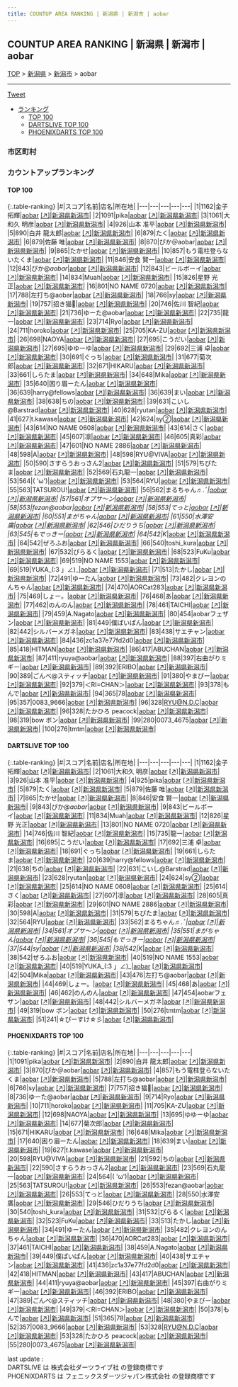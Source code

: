 ```yaml
---
title: COUNTUP AREA RANKING | 新潟県 | 新潟市 | aobar
---
```

## COUNTUP AREA RANKING | 新潟県 | 新潟市 | aobar

[TOP](/darts/rank/) > [新潟県](/darts/rank/新潟県/) > [新潟市](/darts/rank/新潟県/新潟市/) > aobar

___

<a href="https://twitter.com/share?ref_src=twsrc%5Etfw" data-text="COUNTUP AREA RANKING | 新潟県新潟市aobar" class="twitter-share-button" data-hashtags="DARTSLIVE,PHOENIXDARTS,darts,ダーツ" data-show-count="false">Tweet</a>

* [ランキング](#カウントアップランキング)
    * [TOP 100](#top-100)
    * [DARTSLIVE TOP 100](#dartslive-top-100)
    * [PHOENIXDARTS TOP 100](#phoenixdarts-top-100)

### 市区町村

<ul>

</ul>

### カウントアップランキング

#### TOP 100



{:.table-ranking}
|#|スコア|名前|店名|所在地|
|---|---|---|---|---|
|1|1162|<span class="rank-name-dl">金子 拓輝</span>|<a href="/darts/rank/shops/3baceaade9fb8a8d5f9f3321c1147265.html">aobar</a> <a href="https://search.dartslive.com/jp/shop/3baceaade9fb8a8d5f9f3321c1147265">[↗]</a>|<a href="/darts/rank/新潟県/新潟市">新潟県新潟市</a>|
|2|1091|<span class="rank-name-pd">pika</span>|<a href="/darts/rank/shops/72130.html">aobar</a> <a href="https://vs.phoenixdarts.com/jp/shop/shopDetailInfo/s_72130?s_seq=72130">[↗]</a>|<a href="/darts/rank/新潟県/新潟市">新潟県新潟市</a>|
|3|1061|<span class="rank-name-dl">大和久 明彦</span>|<a href="/darts/rank/shops/3baceaade9fb8a8d5f9f3321c1147265.html">aobar</a> <a href="https://search.dartslive.com/jp/shop/3baceaade9fb8a8d5f9f3321c1147265">[↗]</a>|<a href="/darts/rank/新潟県/新潟市">新潟県新潟市</a>|
|4|926|<span class="rank-name-dl">山本 准平</span>|<a href="/darts/rank/shops/3baceaade9fb8a8d5f9f3321c1147265.html">aobar</a> <a href="https://search.dartslive.com/jp/shop/3baceaade9fb8a8d5f9f3321c1147265">[↗]</a>|<a href="/darts/rank/新潟県/新潟市">新潟県新潟市</a>|
|5|890|<span class="rank-name-pd">白井 龍太郎</span>|<a href="/darts/rank/shops/72130.html">aobar</a> <a href="https://vs.phoenixdarts.com/jp/shop/shopDetailInfo/s_72130?s_seq=72130">[↗]</a>|<a href="/darts/rank/新潟県/新潟市">新潟県新潟市</a>|
|6|879|<span class="rank-name-dl">たく</span>|<a href="/darts/rank/shops/3baceaade9fb8a8d5f9f3321c1147265.html">aobar</a> <a href="https://search.dartslive.com/jp/shop/3baceaade9fb8a8d5f9f3321c1147265">[↗]</a>|<a href="/darts/rank/新潟県/新潟市">新潟県新潟市</a>|
|6|879|<span class="rank-name-dl">佐藤 唯</span>|<a href="/darts/rank/shops/3baceaade9fb8a8d5f9f3321c1147265.html">aobar</a> <a href="https://search.dartslive.com/jp/shop/3baceaade9fb8a8d5f9f3321c1147265">[↗]</a>|<a href="/darts/rank/新潟県/新潟市">新潟県新潟市</a>|
|8|870|<span class="rank-name-pd">ぴか＠aobar</span>|<a href="/darts/rank/shops/72130.html">aobar</a> <a href="https://vs.phoenixdarts.com/jp/shop/shopDetailInfo/s_72130?s_seq=72130">[↗]</a>|<a href="/darts/rank/新潟県/新潟市">新潟県新潟市</a>|
|9|865|<span class="rank-name-dl">たかせ</span>|<a href="/darts/rank/shops/3baceaade9fb8a8d5f9f3321c1147265.html">aobar</a> <a href="https://search.dartslive.com/jp/shop/3baceaade9fb8a8d5f9f3321c1147265">[↗]</a>|<a href="/darts/rank/新潟県/新潟市">新潟県新潟市</a>|
|10|857|<span class="rank-name-pd">もう電柱登らないたくま</span>|<a href="/darts/rank/shops/72130.html">aobar</a> <a href="https://vs.phoenixdarts.com/jp/shop/shopDetailInfo/s_72130?s_seq=72130">[↗]</a>|<a href="/darts/rank/新潟県/新潟市">新潟県新潟市</a>|
|11|846|<span class="rank-name-dl">安食 賢一</span>|<a href="/darts/rank/shops/3baceaade9fb8a8d5f9f3321c1147265.html">aobar</a> <a href="https://search.dartslive.com/jp/shop/3baceaade9fb8a8d5f9f3321c1147265">[↗]</a>|<a href="/darts/rank/新潟県/新潟市">新潟県新潟市</a>|
|12|843|<span class="rank-name-dl">ぴか@_aobar_</span>|<a href="/darts/rank/shops/3baceaade9fb8a8d5f9f3321c1147265.html">aobar</a> <a href="https://search.dartslive.com/jp/shop/3baceaade9fb8a8d5f9f3321c1147265">[↗]</a>|<a href="/darts/rank/新潟県/新潟市">新潟県新潟市</a>|
|12|843|<span class="rank-name-dl">ビールボーイ</span>|<a href="/darts/rank/shops/3baceaade9fb8a8d5f9f3321c1147265.html">aobar</a> <a href="https://search.dartslive.com/jp/shop/3baceaade9fb8a8d5f9f3321c1147265">[↗]</a>|<a href="/darts/rank/新潟県/新潟市">新潟県新潟市</a>|
|14|834|<span class="rank-name-dl">Muah</span>|<a href="/darts/rank/shops/3baceaade9fb8a8d5f9f3321c1147265.html">aobar</a> <a href="https://search.dartslive.com/jp/shop/3baceaade9fb8a8d5f9f3321c1147265">[↗]</a>|<a href="/darts/rank/新潟県/新潟市">新潟県新潟市</a>|
|15|826|<span class="rank-name-dl">星野 光正</span>|<a href="/darts/rank/shops/3baceaade9fb8a8d5f9f3321c1147265.html">aobar</a> <a href="https://search.dartslive.com/jp/shop/3baceaade9fb8a8d5f9f3321c1147265">[↗]</a>|<a href="/darts/rank/新潟県/新潟市">新潟県新潟市</a>|
|16|801|<span class="rank-name-dl">NO NAME 0720</span>|<a href="/darts/rank/shops/3baceaade9fb8a8d5f9f3321c1147265.html">aobar</a> <a href="https://search.dartslive.com/jp/shop/3baceaade9fb8a8d5f9f3321c1147265">[↗]</a>|<a href="/darts/rank/新潟県/新潟市">新潟県新潟市</a>|
|17|788|<span class="rank-name-pd">左打ち@aobar</span>|<a href="/darts/rank/shops/72130.html">aobar</a> <a href="https://vs.phoenixdarts.com/jp/shop/shopDetailInfo/s_72130?s_seq=72130">[↗]</a>|<a href="/darts/rank/新潟県/新潟市">新潟県新潟市</a>|
|18|766|<span class="rank-name-pd">sy</span>|<a href="/darts/rank/shops/72130.html">aobar</a> <a href="https://vs.phoenixdarts.com/jp/shop/shopDetailInfo/s_72130?s_seq=72130">[↗]</a>|<a href="/darts/rank/新潟県/新潟市">新潟県新潟市</a>|
|19|757|<span class="rank-name-pd">招き猫🌙</span>|<a href="/darts/rank/shops/72130.html">aobar</a> <a href="https://vs.phoenixdarts.com/jp/shop/shopDetailInfo/s_72130?s_seq=72130">[↗]</a>|<a href="/darts/rank/新潟県/新潟市">新潟県新潟市</a>|
|20|746|<span class="rank-name-dl">佐川 智紀</span>|<a href="/darts/rank/shops/3baceaade9fb8a8d5f9f3321c1147265.html">aobar</a> <a href="https://search.dartslive.com/jp/shop/3baceaade9fb8a8d5f9f3321c1147265">[↗]</a>|<a href="/darts/rank/新潟県/新潟市">新潟県新潟市</a>|
|21|736|<span class="rank-name-pd">ゆーた@aobar</span>|<a href="/darts/rank/shops/72130.html">aobar</a> <a href="https://vs.phoenixdarts.com/jp/shop/shopDetailInfo/s_72130?s_seq=72130">[↗]</a>|<a href="/darts/rank/新潟県/新潟市">新潟県新潟市</a>|
|22|735|<span class="rank-name-dl">龍一</span>|<a href="/darts/rank/shops/3baceaade9fb8a8d5f9f3321c1147265.html">aobar</a> <a href="https://search.dartslive.com/jp/shop/3baceaade9fb8a8d5f9f3321c1147265">[↗]</a>|<a href="/darts/rank/新潟県/新潟市">新潟県新潟市</a>|
|23|714|<span class="rank-name-pd">Ryo</span>|<a href="/darts/rank/shops/72130.html">aobar</a> <a href="https://vs.phoenixdarts.com/jp/shop/shopDetailInfo/s_72130?s_seq=72130">[↗]</a>|<a href="/darts/rank/新潟県/新潟市">新潟県新潟市</a>|
|24|711|<span class="rank-name-pd">horoko</span>|<a href="/darts/rank/shops/72130.html">aobar</a> <a href="https://vs.phoenixdarts.com/jp/shop/shopDetailInfo/s_72130?s_seq=72130">[↗]</a>|<a href="/darts/rank/新潟県/新潟市">新潟県新潟市</a>|
|25|705|<span class="rank-name-pd">KA-ZU</span>|<a href="/darts/rank/shops/72130.html">aobar</a> <a href="https://vs.phoenixdarts.com/jp/shop/shopDetailInfo/s_72130?s_seq=72130">[↗]</a>|<a href="/darts/rank/新潟県/新潟市">新潟県新潟市</a>|
|26|698|<span class="rank-name-pd">NAOYA</span>|<a href="/darts/rank/shops/72130.html">aobar</a> <a href="https://vs.phoenixdarts.com/jp/shop/shopDetailInfo/s_72130?s_seq=72130">[↗]</a>|<a href="/darts/rank/新潟県/新潟市">新潟県新潟市</a>|
|27|695|<span class="rank-name-dl">こうだい</span>|<a href="/darts/rank/shops/3baceaade9fb8a8d5f9f3321c1147265.html">aobar</a> <a href="https://search.dartslive.com/jp/shop/3baceaade9fb8a8d5f9f3321c1147265">[↗]</a>|<a href="/darts/rank/新潟県/新潟市">新潟県新潟市</a>|
|27|695|<span class="rank-name-pd">ゆゆーゆ</span>|<a href="/darts/rank/shops/72130.html">aobar</a> <a href="https://vs.phoenixdarts.com/jp/shop/shopDetailInfo/s_72130?s_seq=72130">[↗]</a>|<a href="/darts/rank/新潟県/新潟市">新潟県新潟市</a>|
|29|692|<span class="rank-name-dl">三浦 卓</span>|<a href="/darts/rank/shops/3baceaade9fb8a8d5f9f3321c1147265.html">aobar</a> <a href="https://search.dartslive.com/jp/shop/3baceaade9fb8a8d5f9f3321c1147265">[↗]</a>|<a href="/darts/rank/新潟県/新潟市">新潟県新潟市</a>|
|30|691|<span class="rank-name-dl">ぐっち</span>|<a href="/darts/rank/shops/3baceaade9fb8a8d5f9f3321c1147265.html">aobar</a> <a href="https://search.dartslive.com/jp/shop/3baceaade9fb8a8d5f9f3321c1147265">[↗]</a>|<a href="/darts/rank/新潟県/新潟市">新潟県新潟市</a>|
|31|677|<span class="rank-name-pd">菊次郎</span>|<a href="/darts/rank/shops/72130.html">aobar</a> <a href="https://vs.phoenixdarts.com/jp/shop/shopDetailInfo/s_72130?s_seq=72130">[↗]</a>|<a href="/darts/rank/新潟県/新潟市">新潟県新潟市</a>|
|32|671|<span class="rank-name-pd">HIKARU</span>|<a href="/darts/rank/shops/72130.html">aobar</a> <a href="https://vs.phoenixdarts.com/jp/shop/shopDetailInfo/s_72130?s_seq=72130">[↗]</a>|<a href="/darts/rank/新潟県/新潟市">新潟県新潟市</a>|
|33|661|<span class="rank-name-dl">しらたま</span>|<a href="/darts/rank/shops/3baceaade9fb8a8d5f9f3321c1147265.html">aobar</a> <a href="https://search.dartslive.com/jp/shop/3baceaade9fb8a8d5f9f3321c1147265">[↗]</a>|<a href="/darts/rank/新潟県/新潟市">新潟県新潟市</a>|
|34|648|<span class="rank-name-pd">Mika</span>|<a href="/darts/rank/shops/72130.html">aobar</a> <a href="https://vs.phoenixdarts.com/jp/shop/shopDetailInfo/s_72130?s_seq=72130">[↗]</a>|<a href="/darts/rank/新潟県/新潟市">新潟県新潟市</a>|
|35|640|<span class="rank-name-pd">困り眉ーたん</span>|<a href="/darts/rank/shops/72130.html">aobar</a> <a href="https://vs.phoenixdarts.com/jp/shop/shopDetailInfo/s_72130?s_seq=72130">[↗]</a>|<a href="/darts/rank/新潟県/新潟市">新潟県新潟市</a>|
|36|639|<span class="rank-name-dl">harry@fellows</span>|<a href="/darts/rank/shops/3baceaade9fb8a8d5f9f3321c1147265.html">aobar</a> <a href="https://search.dartslive.com/jp/shop/3baceaade9fb8a8d5f9f3321c1147265">[↗]</a>|<a href="/darts/rank/新潟県/新潟市">新潟県新潟市</a>|
|36|639|<span class="rank-name-pd">まい</span>|<a href="/darts/rank/shops/72130.html">aobar</a> <a href="https://vs.phoenixdarts.com/jp/shop/shopDetailInfo/s_72130?s_seq=72130">[↗]</a>|<a href="/darts/rank/新潟県/新潟市">新潟県新潟市</a>|
|38|638|<span class="rank-name-dl">ちの</span>|<a href="/darts/rank/shops/3baceaade9fb8a8d5f9f3321c1147265.html">aobar</a> <a href="https://search.dartslive.com/jp/shop/3baceaade9fb8a8d5f9f3321c1147265">[↗]</a>|<a href="/darts/rank/新潟県/新潟市">新潟県新潟市</a>|
|39|631|<span class="rank-name-dl">こいし@Barstrad</span>|<a href="/darts/rank/shops/3baceaade9fb8a8d5f9f3321c1147265.html">aobar</a> <a href="https://search.dartslive.com/jp/shop/3baceaade9fb8a8d5f9f3321c1147265">[↗]</a>|<a href="/darts/rank/新潟県/新潟市">新潟県新潟市</a>|
|40|628|<span class="rank-name-dl">ryutan</span>|<a href="/darts/rank/shops/3baceaade9fb8a8d5f9f3321c1147265.html">aobar</a> <a href="https://search.dartslive.com/jp/shop/3baceaade9fb8a8d5f9f3321c1147265">[↗]</a>|<a href="/darts/rank/新潟県/新潟市">新潟県新潟市</a>|
|41|627|<span class="rank-name-pd">t.kawase</span>|<a href="/darts/rank/shops/72130.html">aobar</a> <a href="https://vs.phoenixdarts.com/jp/shop/shopDetailInfo/s_72130?s_seq=72130">[↗]</a>|<a href="/darts/rank/新潟県/新潟市">新潟県新潟市</a>|
|42|624|<span class="rank-name-dl">sy②</span>|<a href="/darts/rank/shops/3baceaade9fb8a8d5f9f3321c1147265.html">aobar</a> <a href="https://search.dartslive.com/jp/shop/3baceaade9fb8a8d5f9f3321c1147265">[↗]</a>|<a href="/darts/rank/新潟県/新潟市">新潟県新潟市</a>|
|43|614|<span class="rank-name-dl">NO NAME 0608</span>|<a href="/darts/rank/shops/3baceaade9fb8a8d5f9f3321c1147265.html">aobar</a> <a href="https://search.dartslive.com/jp/shop/3baceaade9fb8a8d5f9f3321c1147265">[↗]</a>|<a href="/darts/rank/新潟県/新潟市">新潟県新潟市</a>|
|43|614|<span class="rank-name-dl">さく</span>|<a href="/darts/rank/shops/3baceaade9fb8a8d5f9f3321c1147265.html">aobar</a> <a href="https://search.dartslive.com/jp/shop/3baceaade9fb8a8d5f9f3321c1147265">[↗]</a>|<a href="/darts/rank/新潟県/新潟市">新潟県新潟市</a>|
|45|607|<span class="rank-name-dl">凛</span>|<a href="/darts/rank/shops/3baceaade9fb8a8d5f9f3321c1147265.html">aobar</a> <a href="https://search.dartslive.com/jp/shop/3baceaade9fb8a8d5f9f3321c1147265">[↗]</a>|<a href="/darts/rank/新潟県/新潟市">新潟県新潟市</a>|
|46|605|<span class="rank-name-dl">真彩</span>|<a href="/darts/rank/shops/3baceaade9fb8a8d5f9f3321c1147265.html">aobar</a> <a href="https://search.dartslive.com/jp/shop/3baceaade9fb8a8d5f9f3321c1147265">[↗]</a>|<a href="/darts/rank/新潟県/新潟市">新潟県新潟市</a>|
|47|601|<span class="rank-name-dl">NO NAME 2886</span>|<a href="/darts/rank/shops/3baceaade9fb8a8d5f9f3321c1147265.html">aobar</a> <a href="https://search.dartslive.com/jp/shop/3baceaade9fb8a8d5f9f3321c1147265">[↗]</a>|<a href="/darts/rank/新潟県/新潟市">新潟県新潟市</a>|
|48|598|<span class="rank-name-dl">A</span>|<a href="/darts/rank/shops/3baceaade9fb8a8d5f9f3321c1147265.html">aobar</a> <a href="https://search.dartslive.com/jp/shop/3baceaade9fb8a8d5f9f3321c1147265">[↗]</a>|<a href="/darts/rank/新潟県/新潟市">新潟県新潟市</a>|
|48|598|<span class="rank-name-pd">RYU@VIVA</span>|<a href="/darts/rank/shops/72130.html">aobar</a> <a href="https://vs.phoenixdarts.com/jp/shop/shopDetailInfo/s_72130?s_seq=72130">[↗]</a>|<a href="/darts/rank/新潟県/新潟市">新潟県新潟市</a>|
|50|590|<span class="rank-name-pd">さすらうおっさん2</span>|<a href="/darts/rank/shops/72130.html">aobar</a> <a href="https://vs.phoenixdarts.com/jp/shop/shopDetailInfo/s_72130?s_seq=72130">[↗]</a>|<a href="/darts/rank/新潟県/新潟市">新潟県新潟市</a>|
|51|579|<span class="rank-name-dl">ちびたま</span>|<a href="/darts/rank/shops/3baceaade9fb8a8d5f9f3321c1147265.html">aobar</a> <a href="https://search.dartslive.com/jp/shop/3baceaade9fb8a8d5f9f3321c1147265">[↗]</a>|<a href="/darts/rank/新潟県/新潟市">新潟県新潟市</a>|
|52|569|<span class="rank-name-pd">石丸龍一</span>|<a href="/darts/rank/shops/72130.html">aobar</a> <a href="https://vs.phoenixdarts.com/jp/shop/shopDetailInfo/s_72130?s_seq=72130">[↗]</a>|<a href="/darts/rank/新潟県/新潟市">新潟県新潟市</a>|
|53|564|<span class="rank-name-pd">( &#x27;ω&#x27;)</span>|<a href="/darts/rank/shops/72130.html">aobar</a> <a href="https://vs.phoenixdarts.com/jp/shop/shopDetailInfo/s_72130?s_seq=72130">[↗]</a>|<a href="/darts/rank/新潟県/新潟市">新潟県新潟市</a>|
|53|564|<span class="rank-name-dl">RYU</span>|<a href="/darts/rank/shops/3baceaade9fb8a8d5f9f3321c1147265.html">aobar</a> <a href="https://search.dartslive.com/jp/shop/3baceaade9fb8a8d5f9f3321c1147265">[↗]</a>|<a href="/darts/rank/新潟県/新潟市">新潟県新潟市</a>|
|55|563|<span class="rank-name-pd">TATSUROU!</span>|<a href="/darts/rank/shops/72130.html">aobar</a> <a href="https://vs.phoenixdarts.com/jp/shop/shopDetailInfo/s_72130?s_seq=72130">[↗]</a>|<a href="/darts/rank/新潟県/新潟市">新潟県新潟市</a>|
|56|562|<span class="rank-name-dl">まるちゃん♬.*ﾟ</span>|<a href="/darts/rank/shops/3baceaade9fb8a8d5f9f3321c1147265.html">aobar</a> <a href="https://search.dartslive.com/jp/shop/3baceaade9fb8a8d5f9f3321c1147265">[↗]</a>|<a href="/darts/rank/新潟県/新潟市">新潟県新潟市</a>|
|57|561|<span class="rank-name-dl">オブサ〜ン</span>|<a href="/darts/rank/shops/3baceaade9fb8a8d5f9f3321c1147265.html">aobar</a> <a href="https://search.dartslive.com/jp/shop/3baceaade9fb8a8d5f9f3321c1147265">[↗]</a>|<a href="/darts/rank/新潟県/新潟市">新潟県新潟市</a>|
|58|553|<span class="rank-name-pd">fezan@aobar</span>|<a href="/darts/rank/shops/72130.html">aobar</a> <a href="https://vs.phoenixdarts.com/jp/shop/shopDetailInfo/s_72130?s_seq=72130">[↗]</a>|<a href="/darts/rank/新潟県/新潟市">新潟県新潟市</a>|
|58|553|<span class="rank-name-pd">てっと</span>|<a href="/darts/rank/shops/72130.html">aobar</a> <a href="https://vs.phoenixdarts.com/jp/shop/shopDetailInfo/s_72130?s_seq=72130">[↗]</a>|<a href="/darts/rank/新潟県/新潟市">新潟県新潟市</a>|
|60|551|<span class="rank-name-dl">まがちゃん</span>|<a href="/darts/rank/shops/3baceaade9fb8a8d5f9f3321c1147265.html">aobar</a> <a href="https://search.dartslive.com/jp/shop/3baceaade9fb8a8d5f9f3321c1147265">[↗]</a>|<a href="/darts/rank/新潟県/新潟市">新潟県新潟市</a>|
|61|550|<span class="rank-name-pd">水澤安廣</span>|<a href="/darts/rank/shops/72130.html">aobar</a> <a href="https://vs.phoenixdarts.com/jp/shop/shopDetailInfo/s_72130?s_seq=72130">[↗]</a>|<a href="/darts/rank/新潟県/新潟市">新潟県新潟市</a>|
|62|546|<span class="rank-name-pd">ひだりうち</span>|<a href="/darts/rank/shops/72130.html">aobar</a> <a href="https://vs.phoenixdarts.com/jp/shop/shopDetailInfo/s_72130?s_seq=72130">[↗]</a>|<a href="/darts/rank/新潟県/新潟市">新潟県新潟市</a>|
|63|545|<span class="rank-name-dl">もでっきー</span>|<a href="/darts/rank/shops/3baceaade9fb8a8d5f9f3321c1147265.html">aobar</a> <a href="https://search.dartslive.com/jp/shop/3baceaade9fb8a8d5f9f3321c1147265">[↗]</a>|<a href="/darts/rank/新潟県/新潟市">新潟県新潟市</a>|
|64|542|<span class="rank-name-dl">K*</span>|<a href="/darts/rank/shops/3baceaade9fb8a8d5f9f3321c1147265.html">aobar</a> <a href="https://search.dartslive.com/jp/shop/3baceaade9fb8a8d5f9f3321c1147265">[↗]</a>|<a href="/darts/rank/新潟県/新潟市">新潟県新潟市</a>|
|64|542|<span class="rank-name-dl">ぜろふお</span>|<a href="/darts/rank/shops/3baceaade9fb8a8d5f9f3321c1147265.html">aobar</a> <a href="https://search.dartslive.com/jp/shop/3baceaade9fb8a8d5f9f3321c1147265">[↗]</a>|<a href="/darts/rank/新潟県/新潟市">新潟県新潟市</a>|
|66|540|<span class="rank-name-pd">toshi_kura</span>|<a href="/darts/rank/shops/72130.html">aobar</a> <a href="https://vs.phoenixdarts.com/jp/shop/shopDetailInfo/s_72130?s_seq=72130">[↗]</a>|<a href="/darts/rank/新潟県/新潟市">新潟県新潟市</a>|
|67|532|<span class="rank-name-pd">ぴらるく</span>|<a href="/darts/rank/shops/72130.html">aobar</a> <a href="https://vs.phoenixdarts.com/jp/shop/shopDetailInfo/s_72130?s_seq=72130">[↗]</a>|<a href="/darts/rank/新潟県/新潟市">新潟県新潟市</a>|
|68|523|<span class="rank-name-pd">FuKu</span>|<a href="/darts/rank/shops/72130.html">aobar</a> <a href="https://vs.phoenixdarts.com/jp/shop/shopDetailInfo/s_72130?s_seq=72130">[↗]</a>|<a href="/darts/rank/新潟県/新潟市">新潟県新潟市</a>|
|69|519|<span class="rank-name-dl">NO NAME 1553</span>|<a href="/darts/rank/shops/3baceaade9fb8a8d5f9f3321c1147265.html">aobar</a> <a href="https://search.dartslive.com/jp/shop/3baceaade9fb8a8d5f9f3321c1147265">[↗]</a>|<a href="/darts/rank/新潟県/新潟市">新潟県新潟市</a>|
|69|519|<span class="rank-name-dl">YUKA_(:3 」∠)_</span>|<a href="/darts/rank/shops/3baceaade9fb8a8d5f9f3321c1147265.html">aobar</a> <a href="https://search.dartslive.com/jp/shop/3baceaade9fb8a8d5f9f3321c1147265">[↗]</a>|<a href="/darts/rank/新潟県/新潟市">新潟県新潟市</a>|
|71|513|<span class="rank-name-pd">たかし</span>|<a href="/darts/rank/shops/72130.html">aobar</a> <a href="https://vs.phoenixdarts.com/jp/shop/shopDetailInfo/s_72130?s_seq=72130">[↗]</a>|<a href="/darts/rank/新潟県/新潟市">新潟県新潟市</a>|
|72|491|<span class="rank-name-pd">ゆーたん</span>|<a href="/darts/rank/shops/72130.html">aobar</a> <a href="https://vs.phoenixdarts.com/jp/shop/shopDetailInfo/s_72130?s_seq=72130">[↗]</a>|<a href="/darts/rank/新潟県/新潟市">新潟県新潟市</a>|
|73|482|<span class="rank-name-pd">クレヨンのんちゃん</span>|<a href="/darts/rank/shops/72130.html">aobar</a> <a href="https://vs.phoenixdarts.com/jp/shop/shopDetailInfo/s_72130?s_seq=72130">[↗]</a>|<a href="/darts/rank/新潟県/新潟市">新潟県新潟市</a>|
|74|470|<span class="rank-name-pd">AORCat283</span>|<a href="/darts/rank/shops/72130.html">aobar</a> <a href="https://vs.phoenixdarts.com/jp/shop/shopDetailInfo/s_72130?s_seq=72130">[↗]</a>|<a href="/darts/rank/新潟県/新潟市">新潟県新潟市</a>|
|75|469|<span class="rank-name-dl">しょー。</span>|<a href="/darts/rank/shops/3baceaade9fb8a8d5f9f3321c1147265.html">aobar</a> <a href="https://search.dartslive.com/jp/shop/3baceaade9fb8a8d5f9f3321c1147265">[↗]</a>|<a href="/darts/rank/新潟県/新潟市">新潟県新潟市</a>|
|76|468|<span class="rank-name-dl">あ</span>|<a href="/darts/rank/shops/3baceaade9fb8a8d5f9f3321c1147265.html">aobar</a> <a href="https://search.dartslive.com/jp/shop/3baceaade9fb8a8d5f9f3321c1147265">[↗]</a>|<a href="/darts/rank/新潟県/新潟市">新潟県新潟市</a>|
|77|462|<span class="rank-name-dl">のんのん</span>|<a href="/darts/rank/shops/3baceaade9fb8a8d5f9f3321c1147265.html">aobar</a> <a href="https://search.dartslive.com/jp/shop/3baceaade9fb8a8d5f9f3321c1147265">[↗]</a>|<a href="/darts/rank/新潟県/新潟市">新潟県新潟市</a>|
|78|461|<span class="rank-name-pd">TAICHI</span>|<a href="/darts/rank/shops/72130.html">aobar</a> <a href="https://vs.phoenixdarts.com/jp/shop/shopDetailInfo/s_72130?s_seq=72130">[↗]</a>|<a href="/darts/rank/新潟県/新潟市">新潟県新潟市</a>|
|79|459|<span class="rank-name-pd">A.Nagato</span>|<a href="/darts/rank/shops/72130.html">aobar</a> <a href="https://vs.phoenixdarts.com/jp/shop/shopDetailInfo/s_72130?s_seq=72130">[↗]</a>|<a href="/darts/rank/新潟県/新潟市">新潟県新潟市</a>|
|80|454|<span class="rank-name-dl">aobarフェザン</span>|<a href="/darts/rank/shops/3baceaade9fb8a8d5f9f3321c1147265.html">aobar</a> <a href="https://search.dartslive.com/jp/shop/3baceaade9fb8a8d5f9f3321c1147265">[↗]</a>|<a href="/darts/rank/新潟県/新潟市">新潟県新潟市</a>|
|81|449|<span class="rank-name-pd">僕ぱいぱん</span>|<a href="/darts/rank/shops/72130.html">aobar</a> <a href="https://vs.phoenixdarts.com/jp/shop/shopDetailInfo/s_72130?s_seq=72130">[↗]</a>|<a href="/darts/rank/新潟県/新潟市">新潟県新潟市</a>|
|82|442|<span class="rank-name-dl">シルバーメガネ</span>|<a href="/darts/rank/shops/3baceaade9fb8a8d5f9f3321c1147265.html">aobar</a> <a href="https://search.dartslive.com/jp/shop/3baceaade9fb8a8d5f9f3321c1147265">[↗]</a>|<a href="/darts/rank/新潟県/新潟市">新潟県新潟市</a>|
|83|438|<span class="rank-name-pd">サエチャン</span>|<a href="/darts/rank/shops/72130.html">aobar</a> <a href="https://vs.phoenixdarts.com/jp/shop/shopDetailInfo/s_72130?s_seq=72130">[↗]</a>|<a href="/darts/rank/新潟県/新潟市">新潟県新潟市</a>|
|84|436|<span class="rank-name-pd">zc1a37e77fd2d0</span>|<a href="/darts/rank/shops/72130.html">aobar</a> <a href="https://vs.phoenixdarts.com/jp/shop/shopDetailInfo/s_72130?s_seq=72130">[↗]</a>|<a href="/darts/rank/新潟県/新潟市">新潟県新潟市</a>|
|85|418|<span class="rank-name-pd">HITMAN</span>|<a href="/darts/rank/shops/72130.html">aobar</a> <a href="https://vs.phoenixdarts.com/jp/shop/shopDetailInfo/s_72130?s_seq=72130">[↗]</a>|<a href="/darts/rank/新潟県/新潟市">新潟県新潟市</a>|
|86|417|<span class="rank-name-pd">ABUCHAN</span>|<a href="/darts/rank/shops/72130.html">aobar</a> <a href="https://vs.phoenixdarts.com/jp/shop/shopDetailInfo/s_72130?s_seq=72130">[↗]</a>|<a href="/darts/rank/新潟県/新潟市">新潟県新潟市</a>|
|87|411|<span class="rank-name-pd">ryuya@aobar</span>|<a href="/darts/rank/shops/72130.html">aobar</a> <a href="https://vs.phoenixdarts.com/jp/shop/shopDetailInfo/s_72130?s_seq=72130">[↗]</a>|<a href="/darts/rank/新潟県/新潟市">新潟県新潟市</a>|
|88|397|<span class="rank-name-pd">右曲がりミギー</span>|<a href="/darts/rank/shops/72130.html">aobar</a> <a href="https://vs.phoenixdarts.com/jp/shop/shopDetailInfo/s_72130?s_seq=72130">[↗]</a>|<a href="/darts/rank/新潟県/新潟市">新潟県新潟市</a>|
|89|392|<span class="rank-name-pd">ERIBO</span>|<a href="/darts/rank/shops/72130.html">aobar</a> <a href="https://vs.phoenixdarts.com/jp/shop/shopDetailInfo/s_72130?s_seq=72130">[↗]</a>|<a href="/darts/rank/新潟県/新潟市">新潟県新潟市</a>|
|90|389|<span class="rank-name-pd">ごんべ@スティッチ</span>|<a href="/darts/rank/shops/72130.html">aobar</a> <a href="https://vs.phoenixdarts.com/jp/shop/shopDetailInfo/s_72130?s_seq=72130">[↗]</a>|<a href="/darts/rank/新潟県/新潟市">新潟県新潟市</a>|
|91|380|<span class="rank-name-pd">やまぴー</span>|<a href="/darts/rank/shops/72130.html">aobar</a> <a href="https://vs.phoenixdarts.com/jp/shop/shopDetailInfo/s_72130?s_seq=72130">[↗]</a>|<a href="/darts/rank/新潟県/新潟市">新潟県新潟市</a>|
|92|379|<span class="rank-name-pd">＜RI=CHAN＞</span>|<a href="/darts/rank/shops/72130.html">aobar</a> <a href="https://vs.phoenixdarts.com/jp/shop/shopDetailInfo/s_72130?s_seq=72130">[↗]</a>|<a href="/darts/rank/新潟県/新潟市">新潟県新潟市</a>|
|93|378|<span class="rank-name-pd">もんで</span>|<a href="/darts/rank/shops/72130.html">aobar</a> <a href="https://vs.phoenixdarts.com/jp/shop/shopDetailInfo/s_72130?s_seq=72130">[↗]</a>|<a href="/darts/rank/新潟県/新潟市">新潟県新潟市</a>|
|94|365|<span class="rank-name-pd">78</span>|<a href="/darts/rank/shops/72130.html">aobar</a> <a href="https://vs.phoenixdarts.com/jp/shop/shopDetailInfo/s_72130?s_seq=72130">[↗]</a>|<a href="/darts/rank/新潟県/新潟市">新潟県新潟市</a>|
|95|357|<span class="rank-name-pd">0083_9666</span>|<a href="/darts/rank/shops/72130.html">aobar</a> <a href="https://vs.phoenixdarts.com/jp/shop/shopDetailInfo/s_72130?s_seq=72130">[↗]</a>|<a href="/darts/rank/新潟県/新潟市">新潟県新潟市</a>|
|96|328|<span class="rank-name-pd">RYU@N.D.C</span>|<a href="/darts/rank/shops/72130.html">aobar</a> <a href="https://vs.phoenixdarts.com/jp/shop/shopDetailInfo/s_72130?s_seq=72130">[↗]</a>|<a href="/darts/rank/新潟県/新潟市">新潟県新潟市</a>|
|96|328|<span class="rank-name-pd">たかひろ peacock</span>|<a href="/darts/rank/shops/72130.html">aobar</a> <a href="https://vs.phoenixdarts.com/jp/shop/shopDetailInfo/s_72130?s_seq=72130">[↗]</a>|<a href="/darts/rank/新潟県/新潟市">新潟県新潟市</a>|
|98|319|<span class="rank-name-dl">bow ボン</span>|<a href="/darts/rank/shops/3baceaade9fb8a8d5f9f3321c1147265.html">aobar</a> <a href="https://search.dartslive.com/jp/shop/3baceaade9fb8a8d5f9f3321c1147265">[↗]</a>|<a href="/darts/rank/新潟県/新潟市">新潟県新潟市</a>|
|99|280|<span class="rank-name-pd">0073_4675</span>|<a href="/darts/rank/shops/72130.html">aobar</a> <a href="https://vs.phoenixdarts.com/jp/shop/shopDetailInfo/s_72130?s_seq=72130">[↗]</a>|<a href="/darts/rank/新潟県/新潟市">新潟県新潟市</a>|
|100|276|<span class="rank-name-dl">tmtm</span>|<a href="/darts/rank/shops/3baceaade9fb8a8d5f9f3321c1147265.html">aobar</a> <a href="https://search.dartslive.com/jp/shop/3baceaade9fb8a8d5f9f3321c1147265">[↗]</a>|<a href="/darts/rank/新潟県/新潟市">新潟県新潟市</a>|


#### DARTSLIVE TOP 100



{:.table-ranking}
|#|スコア|名前|店名|所在地|
|---|---|---|---|---|
|1|1162|<span class="rank-name-dl">金子 拓輝</span>|<a href="/darts/rank/shops/3baceaade9fb8a8d5f9f3321c1147265.html">aobar</a> <a href="https://search.dartslive.com/jp/shop/3baceaade9fb8a8d5f9f3321c1147265">[↗]</a>|<a href="/darts/rank/新潟県/新潟市">新潟県新潟市</a>|
|2|1061|<span class="rank-name-dl">大和久 明彦</span>|<a href="/darts/rank/shops/3baceaade9fb8a8d5f9f3321c1147265.html">aobar</a> <a href="https://search.dartslive.com/jp/shop/3baceaade9fb8a8d5f9f3321c1147265">[↗]</a>|<a href="/darts/rank/新潟県/新潟市">新潟県新潟市</a>|
|3|926|<span class="rank-name-dl">山本 准平</span>|<a href="/darts/rank/shops/3baceaade9fb8a8d5f9f3321c1147265.html">aobar</a> <a href="https://search.dartslive.com/jp/shop/3baceaade9fb8a8d5f9f3321c1147265">[↗]</a>|<a href="/darts/rank/新潟県/新潟市">新潟県新潟市</a>|
|4|925|<span class="rank-name-dl">pika</span>|<a href="/darts/rank/shops/3baceaade9fb8a8d5f9f3321c1147265.html">aobar</a> <a href="https://search.dartslive.com/jp/shop/3baceaade9fb8a8d5f9f3321c1147265">[↗]</a>|<a href="/darts/rank/新潟県/新潟市">新潟県新潟市</a>|
|5|879|<span class="rank-name-dl">たく</span>|<a href="/darts/rank/shops/3baceaade9fb8a8d5f9f3321c1147265.html">aobar</a> <a href="https://search.dartslive.com/jp/shop/3baceaade9fb8a8d5f9f3321c1147265">[↗]</a>|<a href="/darts/rank/新潟県/新潟市">新潟県新潟市</a>|
|5|879|<span class="rank-name-dl">佐藤 唯</span>|<a href="/darts/rank/shops/3baceaade9fb8a8d5f9f3321c1147265.html">aobar</a> <a href="https://search.dartslive.com/jp/shop/3baceaade9fb8a8d5f9f3321c1147265">[↗]</a>|<a href="/darts/rank/新潟県/新潟市">新潟県新潟市</a>|
|7|865|<span class="rank-name-dl">たかせ</span>|<a href="/darts/rank/shops/3baceaade9fb8a8d5f9f3321c1147265.html">aobar</a> <a href="https://search.dartslive.com/jp/shop/3baceaade9fb8a8d5f9f3321c1147265">[↗]</a>|<a href="/darts/rank/新潟県/新潟市">新潟県新潟市</a>|
|8|846|<span class="rank-name-dl">安食 賢一</span>|<a href="/darts/rank/shops/3baceaade9fb8a8d5f9f3321c1147265.html">aobar</a> <a href="https://search.dartslive.com/jp/shop/3baceaade9fb8a8d5f9f3321c1147265">[↗]</a>|<a href="/darts/rank/新潟県/新潟市">新潟県新潟市</a>|
|9|843|<span class="rank-name-dl">ぴか@_aobar_</span>|<a href="/darts/rank/shops/3baceaade9fb8a8d5f9f3321c1147265.html">aobar</a> <a href="https://search.dartslive.com/jp/shop/3baceaade9fb8a8d5f9f3321c1147265">[↗]</a>|<a href="/darts/rank/新潟県/新潟市">新潟県新潟市</a>|
|9|843|<span class="rank-name-dl">ビールボーイ</span>|<a href="/darts/rank/shops/3baceaade9fb8a8d5f9f3321c1147265.html">aobar</a> <a href="https://search.dartslive.com/jp/shop/3baceaade9fb8a8d5f9f3321c1147265">[↗]</a>|<a href="/darts/rank/新潟県/新潟市">新潟県新潟市</a>|
|11|834|<span class="rank-name-dl">Muah</span>|<a href="/darts/rank/shops/3baceaade9fb8a8d5f9f3321c1147265.html">aobar</a> <a href="https://search.dartslive.com/jp/shop/3baceaade9fb8a8d5f9f3321c1147265">[↗]</a>|<a href="/darts/rank/新潟県/新潟市">新潟県新潟市</a>|
|12|826|<span class="rank-name-dl">星野 光正</span>|<a href="/darts/rank/shops/3baceaade9fb8a8d5f9f3321c1147265.html">aobar</a> <a href="https://search.dartslive.com/jp/shop/3baceaade9fb8a8d5f9f3321c1147265">[↗]</a>|<a href="/darts/rank/新潟県/新潟市">新潟県新潟市</a>|
|13|801|<span class="rank-name-dl">NO NAME 0720</span>|<a href="/darts/rank/shops/3baceaade9fb8a8d5f9f3321c1147265.html">aobar</a> <a href="https://search.dartslive.com/jp/shop/3baceaade9fb8a8d5f9f3321c1147265">[↗]</a>|<a href="/darts/rank/新潟県/新潟市">新潟県新潟市</a>|
|14|746|<span class="rank-name-dl">佐川 智紀</span>|<a href="/darts/rank/shops/3baceaade9fb8a8d5f9f3321c1147265.html">aobar</a> <a href="https://search.dartslive.com/jp/shop/3baceaade9fb8a8d5f9f3321c1147265">[↗]</a>|<a href="/darts/rank/新潟県/新潟市">新潟県新潟市</a>|
|15|735|<span class="rank-name-dl">龍一</span>|<a href="/darts/rank/shops/3baceaade9fb8a8d5f9f3321c1147265.html">aobar</a> <a href="https://search.dartslive.com/jp/shop/3baceaade9fb8a8d5f9f3321c1147265">[↗]</a>|<a href="/darts/rank/新潟県/新潟市">新潟県新潟市</a>|
|16|695|<span class="rank-name-dl">こうだい</span>|<a href="/darts/rank/shops/3baceaade9fb8a8d5f9f3321c1147265.html">aobar</a> <a href="https://search.dartslive.com/jp/shop/3baceaade9fb8a8d5f9f3321c1147265">[↗]</a>|<a href="/darts/rank/新潟県/新潟市">新潟県新潟市</a>|
|17|692|<span class="rank-name-dl">三浦 卓</span>|<a href="/darts/rank/shops/3baceaade9fb8a8d5f9f3321c1147265.html">aobar</a> <a href="https://search.dartslive.com/jp/shop/3baceaade9fb8a8d5f9f3321c1147265">[↗]</a>|<a href="/darts/rank/新潟県/新潟市">新潟県新潟市</a>|
|18|691|<span class="rank-name-dl">ぐっち</span>|<a href="/darts/rank/shops/3baceaade9fb8a8d5f9f3321c1147265.html">aobar</a> <a href="https://search.dartslive.com/jp/shop/3baceaade9fb8a8d5f9f3321c1147265">[↗]</a>|<a href="/darts/rank/新潟県/新潟市">新潟県新潟市</a>|
|19|661|<span class="rank-name-dl">しらたま</span>|<a href="/darts/rank/shops/3baceaade9fb8a8d5f9f3321c1147265.html">aobar</a> <a href="https://search.dartslive.com/jp/shop/3baceaade9fb8a8d5f9f3321c1147265">[↗]</a>|<a href="/darts/rank/新潟県/新潟市">新潟県新潟市</a>|
|20|639|<span class="rank-name-dl">harry@fellows</span>|<a href="/darts/rank/shops/3baceaade9fb8a8d5f9f3321c1147265.html">aobar</a> <a href="https://search.dartslive.com/jp/shop/3baceaade9fb8a8d5f9f3321c1147265">[↗]</a>|<a href="/darts/rank/新潟県/新潟市">新潟県新潟市</a>|
|21|638|<span class="rank-name-dl">ちの</span>|<a href="/darts/rank/shops/3baceaade9fb8a8d5f9f3321c1147265.html">aobar</a> <a href="https://search.dartslive.com/jp/shop/3baceaade9fb8a8d5f9f3321c1147265">[↗]</a>|<a href="/darts/rank/新潟県/新潟市">新潟県新潟市</a>|
|22|631|<span class="rank-name-dl">こいし@Barstrad</span>|<a href="/darts/rank/shops/3baceaade9fb8a8d5f9f3321c1147265.html">aobar</a> <a href="https://search.dartslive.com/jp/shop/3baceaade9fb8a8d5f9f3321c1147265">[↗]</a>|<a href="/darts/rank/新潟県/新潟市">新潟県新潟市</a>|
|23|628|<span class="rank-name-dl">ryutan</span>|<a href="/darts/rank/shops/3baceaade9fb8a8d5f9f3321c1147265.html">aobar</a> <a href="https://search.dartslive.com/jp/shop/3baceaade9fb8a8d5f9f3321c1147265">[↗]</a>|<a href="/darts/rank/新潟県/新潟市">新潟県新潟市</a>|
|24|624|<span class="rank-name-dl">sy②</span>|<a href="/darts/rank/shops/3baceaade9fb8a8d5f9f3321c1147265.html">aobar</a> <a href="https://search.dartslive.com/jp/shop/3baceaade9fb8a8d5f9f3321c1147265">[↗]</a>|<a href="/darts/rank/新潟県/新潟市">新潟県新潟市</a>|
|25|614|<span class="rank-name-dl">NO NAME 0608</span>|<a href="/darts/rank/shops/3baceaade9fb8a8d5f9f3321c1147265.html">aobar</a> <a href="https://search.dartslive.com/jp/shop/3baceaade9fb8a8d5f9f3321c1147265">[↗]</a>|<a href="/darts/rank/新潟県/新潟市">新潟県新潟市</a>|
|25|614|<span class="rank-name-dl">さく</span>|<a href="/darts/rank/shops/3baceaade9fb8a8d5f9f3321c1147265.html">aobar</a> <a href="https://search.dartslive.com/jp/shop/3baceaade9fb8a8d5f9f3321c1147265">[↗]</a>|<a href="/darts/rank/新潟県/新潟市">新潟県新潟市</a>|
|27|607|<span class="rank-name-dl">凛</span>|<a href="/darts/rank/shops/3baceaade9fb8a8d5f9f3321c1147265.html">aobar</a> <a href="https://search.dartslive.com/jp/shop/3baceaade9fb8a8d5f9f3321c1147265">[↗]</a>|<a href="/darts/rank/新潟県/新潟市">新潟県新潟市</a>|
|28|605|<span class="rank-name-dl">真彩</span>|<a href="/darts/rank/shops/3baceaade9fb8a8d5f9f3321c1147265.html">aobar</a> <a href="https://search.dartslive.com/jp/shop/3baceaade9fb8a8d5f9f3321c1147265">[↗]</a>|<a href="/darts/rank/新潟県/新潟市">新潟県新潟市</a>|
|29|601|<span class="rank-name-dl">NO NAME 2886</span>|<a href="/darts/rank/shops/3baceaade9fb8a8d5f9f3321c1147265.html">aobar</a> <a href="https://search.dartslive.com/jp/shop/3baceaade9fb8a8d5f9f3321c1147265">[↗]</a>|<a href="/darts/rank/新潟県/新潟市">新潟県新潟市</a>|
|30|598|<span class="rank-name-dl">A</span>|<a href="/darts/rank/shops/3baceaade9fb8a8d5f9f3321c1147265.html">aobar</a> <a href="https://search.dartslive.com/jp/shop/3baceaade9fb8a8d5f9f3321c1147265">[↗]</a>|<a href="/darts/rank/新潟県/新潟市">新潟県新潟市</a>|
|31|579|<span class="rank-name-dl">ちびたま</span>|<a href="/darts/rank/shops/3baceaade9fb8a8d5f9f3321c1147265.html">aobar</a> <a href="https://search.dartslive.com/jp/shop/3baceaade9fb8a8d5f9f3321c1147265">[↗]</a>|<a href="/darts/rank/新潟県/新潟市">新潟県新潟市</a>|
|32|564|<span class="rank-name-dl">RYU</span>|<a href="/darts/rank/shops/3baceaade9fb8a8d5f9f3321c1147265.html">aobar</a> <a href="https://search.dartslive.com/jp/shop/3baceaade9fb8a8d5f9f3321c1147265">[↗]</a>|<a href="/darts/rank/新潟県/新潟市">新潟県新潟市</a>|
|33|562|<span class="rank-name-dl">まるちゃん♬.*ﾟ</span>|<a href="/darts/rank/shops/3baceaade9fb8a8d5f9f3321c1147265.html">aobar</a> <a href="https://search.dartslive.com/jp/shop/3baceaade9fb8a8d5f9f3321c1147265">[↗]</a>|<a href="/darts/rank/新潟県/新潟市">新潟県新潟市</a>|
|34|561|<span class="rank-name-dl">オブサ〜ン</span>|<a href="/darts/rank/shops/3baceaade9fb8a8d5f9f3321c1147265.html">aobar</a> <a href="https://search.dartslive.com/jp/shop/3baceaade9fb8a8d5f9f3321c1147265">[↗]</a>|<a href="/darts/rank/新潟県/新潟市">新潟県新潟市</a>|
|35|551|<span class="rank-name-dl">まがちゃん</span>|<a href="/darts/rank/shops/3baceaade9fb8a8d5f9f3321c1147265.html">aobar</a> <a href="https://search.dartslive.com/jp/shop/3baceaade9fb8a8d5f9f3321c1147265">[↗]</a>|<a href="/darts/rank/新潟県/新潟市">新潟県新潟市</a>|
|36|545|<span class="rank-name-dl">もでっきー</span>|<a href="/darts/rank/shops/3baceaade9fb8a8d5f9f3321c1147265.html">aobar</a> <a href="https://search.dartslive.com/jp/shop/3baceaade9fb8a8d5f9f3321c1147265">[↗]</a>|<a href="/darts/rank/新潟県/新潟市">新潟県新潟市</a>|
|37|544|<span class="rank-name-dl">sy</span>|<a href="/darts/rank/shops/3baceaade9fb8a8d5f9f3321c1147265.html">aobar</a> <a href="https://search.dartslive.com/jp/shop/3baceaade9fb8a8d5f9f3321c1147265">[↗]</a>|<a href="/darts/rank/新潟県/新潟市">新潟県新潟市</a>|
|38|542|<span class="rank-name-dl">K*</span>|<a href="/darts/rank/shops/3baceaade9fb8a8d5f9f3321c1147265.html">aobar</a> <a href="https://search.dartslive.com/jp/shop/3baceaade9fb8a8d5f9f3321c1147265">[↗]</a>|<a href="/darts/rank/新潟県/新潟市">新潟県新潟市</a>|
|38|542|<span class="rank-name-dl">ぜろふお</span>|<a href="/darts/rank/shops/3baceaade9fb8a8d5f9f3321c1147265.html">aobar</a> <a href="https://search.dartslive.com/jp/shop/3baceaade9fb8a8d5f9f3321c1147265">[↗]</a>|<a href="/darts/rank/新潟県/新潟市">新潟県新潟市</a>|
|40|519|<span class="rank-name-dl">NO NAME 1553</span>|<a href="/darts/rank/shops/3baceaade9fb8a8d5f9f3321c1147265.html">aobar</a> <a href="https://search.dartslive.com/jp/shop/3baceaade9fb8a8d5f9f3321c1147265">[↗]</a>|<a href="/darts/rank/新潟県/新潟市">新潟県新潟市</a>|
|40|519|<span class="rank-name-dl">YUKA_(:3 」∠)_</span>|<a href="/darts/rank/shops/3baceaade9fb8a8d5f9f3321c1147265.html">aobar</a> <a href="https://search.dartslive.com/jp/shop/3baceaade9fb8a8d5f9f3321c1147265">[↗]</a>|<a href="/darts/rank/新潟県/新潟市">新潟県新潟市</a>|
|42|504|<span class="rank-name-dl">Mika</span>|<a href="/darts/rank/shops/3baceaade9fb8a8d5f9f3321c1147265.html">aobar</a> <a href="https://search.dartslive.com/jp/shop/3baceaade9fb8a8d5f9f3321c1147265">[↗]</a>|<a href="/darts/rank/新潟県/新潟市">新潟県新潟市</a>|
|43|476|<span class="rank-name-dl">左打ち@aobar</span>|<a href="/darts/rank/shops/3baceaade9fb8a8d5f9f3321c1147265.html">aobar</a> <a href="https://search.dartslive.com/jp/shop/3baceaade9fb8a8d5f9f3321c1147265">[↗]</a>|<a href="/darts/rank/新潟県/新潟市">新潟県新潟市</a>|
|44|469|<span class="rank-name-dl">しょー。</span>|<a href="/darts/rank/shops/3baceaade9fb8a8d5f9f3321c1147265.html">aobar</a> <a href="https://search.dartslive.com/jp/shop/3baceaade9fb8a8d5f9f3321c1147265">[↗]</a>|<a href="/darts/rank/新潟県/新潟市">新潟県新潟市</a>|
|45|468|<span class="rank-name-dl">あ</span>|<a href="/darts/rank/shops/3baceaade9fb8a8d5f9f3321c1147265.html">aobar</a> <a href="https://search.dartslive.com/jp/shop/3baceaade9fb8a8d5f9f3321c1147265">[↗]</a>|<a href="/darts/rank/新潟県/新潟市">新潟県新潟市</a>|
|46|462|<span class="rank-name-dl">のんのん</span>|<a href="/darts/rank/shops/3baceaade9fb8a8d5f9f3321c1147265.html">aobar</a> <a href="https://search.dartslive.com/jp/shop/3baceaade9fb8a8d5f9f3321c1147265">[↗]</a>|<a href="/darts/rank/新潟県/新潟市">新潟県新潟市</a>|
|47|454|<span class="rank-name-dl">aobarフェザン</span>|<a href="/darts/rank/shops/3baceaade9fb8a8d5f9f3321c1147265.html">aobar</a> <a href="https://search.dartslive.com/jp/shop/3baceaade9fb8a8d5f9f3321c1147265">[↗]</a>|<a href="/darts/rank/新潟県/新潟市">新潟県新潟市</a>|
|48|442|<span class="rank-name-dl">シルバーメガネ</span>|<a href="/darts/rank/shops/3baceaade9fb8a8d5f9f3321c1147265.html">aobar</a> <a href="https://search.dartslive.com/jp/shop/3baceaade9fb8a8d5f9f3321c1147265">[↗]</a>|<a href="/darts/rank/新潟県/新潟市">新潟県新潟市</a>|
|49|319|<span class="rank-name-dl">bow ボン</span>|<a href="/darts/rank/shops/3baceaade9fb8a8d5f9f3321c1147265.html">aobar</a> <a href="https://search.dartslive.com/jp/shop/3baceaade9fb8a8d5f9f3321c1147265">[↗]</a>|<a href="/darts/rank/新潟県/新潟市">新潟県新潟市</a>|
|50|276|<span class="rank-name-dl">tmtm</span>|<a href="/darts/rank/shops/3baceaade9fb8a8d5f9f3321c1147265.html">aobar</a> <a href="https://search.dartslive.com/jp/shop/3baceaade9fb8a8d5f9f3321c1147265">[↗]</a>|<a href="/darts/rank/新潟県/新潟市">新潟県新潟市</a>|
|51|241|<span class="rank-name-dl">☆ぴーすけ☆彡</span>|<a href="/darts/rank/shops/3baceaade9fb8a8d5f9f3321c1147265.html">aobar</a> <a href="https://search.dartslive.com/jp/shop/3baceaade9fb8a8d5f9f3321c1147265">[↗]</a>|<a href="/darts/rank/新潟県/新潟市">新潟県新潟市</a>|


#### PHOENIXDARTS TOP 100



{:.table-ranking}
|#|スコア|名前|店名|所在地|
|---|---|---|---|---|
|1|1091|<span class="rank-name-pd">pika</span>|<a href="/darts/rank/shops/72130.html">aobar</a> <a href="https://vs.phoenixdarts.com/jp/shop/shopDetailInfo/s_72130?s_seq=72130">[↗]</a>|<a href="/darts/rank/新潟県/新潟市">新潟県新潟市</a>|
|2|890|<span class="rank-name-pd">白井 龍太郎</span>|<a href="/darts/rank/shops/72130.html">aobar</a> <a href="https://vs.phoenixdarts.com/jp/shop/shopDetailInfo/s_72130?s_seq=72130">[↗]</a>|<a href="/darts/rank/新潟県/新潟市">新潟県新潟市</a>|
|3|870|<span class="rank-name-pd">ぴか＠aobar</span>|<a href="/darts/rank/shops/72130.html">aobar</a> <a href="https://vs.phoenixdarts.com/jp/shop/shopDetailInfo/s_72130?s_seq=72130">[↗]</a>|<a href="/darts/rank/新潟県/新潟市">新潟県新潟市</a>|
|4|857|<span class="rank-name-pd">もう電柱登らないたくま</span>|<a href="/darts/rank/shops/72130.html">aobar</a> <a href="https://vs.phoenixdarts.com/jp/shop/shopDetailInfo/s_72130?s_seq=72130">[↗]</a>|<a href="/darts/rank/新潟県/新潟市">新潟県新潟市</a>|
|5|788|<span class="rank-name-pd">左打ち@aobar</span>|<a href="/darts/rank/shops/72130.html">aobar</a> <a href="https://vs.phoenixdarts.com/jp/shop/shopDetailInfo/s_72130?s_seq=72130">[↗]</a>|<a href="/darts/rank/新潟県/新潟市">新潟県新潟市</a>|
|6|766|<span class="rank-name-pd">sy</span>|<a href="/darts/rank/shops/72130.html">aobar</a> <a href="https://vs.phoenixdarts.com/jp/shop/shopDetailInfo/s_72130?s_seq=72130">[↗]</a>|<a href="/darts/rank/新潟県/新潟市">新潟県新潟市</a>|
|7|757|<span class="rank-name-pd">招き猫🌙</span>|<a href="/darts/rank/shops/72130.html">aobar</a> <a href="https://vs.phoenixdarts.com/jp/shop/shopDetailInfo/s_72130?s_seq=72130">[↗]</a>|<a href="/darts/rank/新潟県/新潟市">新潟県新潟市</a>|
|8|736|<span class="rank-name-pd">ゆーた@aobar</span>|<a href="/darts/rank/shops/72130.html">aobar</a> <a href="https://vs.phoenixdarts.com/jp/shop/shopDetailInfo/s_72130?s_seq=72130">[↗]</a>|<a href="/darts/rank/新潟県/新潟市">新潟県新潟市</a>|
|9|714|<span class="rank-name-pd">Ryo</span>|<a href="/darts/rank/shops/72130.html">aobar</a> <a href="https://vs.phoenixdarts.com/jp/shop/shopDetailInfo/s_72130?s_seq=72130">[↗]</a>|<a href="/darts/rank/新潟県/新潟市">新潟県新潟市</a>|
|10|711|<span class="rank-name-pd">horoko</span>|<a href="/darts/rank/shops/72130.html">aobar</a> <a href="https://vs.phoenixdarts.com/jp/shop/shopDetailInfo/s_72130?s_seq=72130">[↗]</a>|<a href="/darts/rank/新潟県/新潟市">新潟県新潟市</a>|
|11|705|<span class="rank-name-pd">KA-ZU</span>|<a href="/darts/rank/shops/72130.html">aobar</a> <a href="https://vs.phoenixdarts.com/jp/shop/shopDetailInfo/s_72130?s_seq=72130">[↗]</a>|<a href="/darts/rank/新潟県/新潟市">新潟県新潟市</a>|
|12|698|<span class="rank-name-pd">NAOYA</span>|<a href="/darts/rank/shops/72130.html">aobar</a> <a href="https://vs.phoenixdarts.com/jp/shop/shopDetailInfo/s_72130?s_seq=72130">[↗]</a>|<a href="/darts/rank/新潟県/新潟市">新潟県新潟市</a>|
|13|695|<span class="rank-name-pd">ゆゆーゆ</span>|<a href="/darts/rank/shops/72130.html">aobar</a> <a href="https://vs.phoenixdarts.com/jp/shop/shopDetailInfo/s_72130?s_seq=72130">[↗]</a>|<a href="/darts/rank/新潟県/新潟市">新潟県新潟市</a>|
|14|677|<span class="rank-name-pd">菊次郎</span>|<a href="/darts/rank/shops/72130.html">aobar</a> <a href="https://vs.phoenixdarts.com/jp/shop/shopDetailInfo/s_72130?s_seq=72130">[↗]</a>|<a href="/darts/rank/新潟県/新潟市">新潟県新潟市</a>|
|15|671|<span class="rank-name-pd">HIKARU</span>|<a href="/darts/rank/shops/72130.html">aobar</a> <a href="https://vs.phoenixdarts.com/jp/shop/shopDetailInfo/s_72130?s_seq=72130">[↗]</a>|<a href="/darts/rank/新潟県/新潟市">新潟県新潟市</a>|
|16|648|<span class="rank-name-pd">Mika</span>|<a href="/darts/rank/shops/72130.html">aobar</a> <a href="https://vs.phoenixdarts.com/jp/shop/shopDetailInfo/s_72130?s_seq=72130">[↗]</a>|<a href="/darts/rank/新潟県/新潟市">新潟県新潟市</a>|
|17|640|<span class="rank-name-pd">困り眉ーたん</span>|<a href="/darts/rank/shops/72130.html">aobar</a> <a href="https://vs.phoenixdarts.com/jp/shop/shopDetailInfo/s_72130?s_seq=72130">[↗]</a>|<a href="/darts/rank/新潟県/新潟市">新潟県新潟市</a>|
|18|639|<span class="rank-name-pd">まい</span>|<a href="/darts/rank/shops/72130.html">aobar</a> <a href="https://vs.phoenixdarts.com/jp/shop/shopDetailInfo/s_72130?s_seq=72130">[↗]</a>|<a href="/darts/rank/新潟県/新潟市">新潟県新潟市</a>|
|19|627|<span class="rank-name-pd">t.kawase</span>|<a href="/darts/rank/shops/72130.html">aobar</a> <a href="https://vs.phoenixdarts.com/jp/shop/shopDetailInfo/s_72130?s_seq=72130">[↗]</a>|<a href="/darts/rank/新潟県/新潟市">新潟県新潟市</a>|
|20|598|<span class="rank-name-pd">RYU@VIVA</span>|<a href="/darts/rank/shops/72130.html">aobar</a> <a href="https://vs.phoenixdarts.com/jp/shop/shopDetailInfo/s_72130?s_seq=72130">[↗]</a>|<a href="/darts/rank/新潟県/新潟市">新潟県新潟市</a>|
|21|592|<span class="rank-name-pd">ちの</span>|<a href="/darts/rank/shops/72130.html">aobar</a> <a href="https://vs.phoenixdarts.com/jp/shop/shopDetailInfo/s_72130?s_seq=72130">[↗]</a>|<a href="/darts/rank/新潟県/新潟市">新潟県新潟市</a>|
|22|590|<span class="rank-name-pd">さすらうおっさん2</span>|<a href="/darts/rank/shops/72130.html">aobar</a> <a href="https://vs.phoenixdarts.com/jp/shop/shopDetailInfo/s_72130?s_seq=72130">[↗]</a>|<a href="/darts/rank/新潟県/新潟市">新潟県新潟市</a>|
|23|569|<span class="rank-name-pd">石丸龍一</span>|<a href="/darts/rank/shops/72130.html">aobar</a> <a href="https://vs.phoenixdarts.com/jp/shop/shopDetailInfo/s_72130?s_seq=72130">[↗]</a>|<a href="/darts/rank/新潟県/新潟市">新潟県新潟市</a>|
|24|564|<span class="rank-name-pd">( &#x27;ω&#x27;)</span>|<a href="/darts/rank/shops/72130.html">aobar</a> <a href="https://vs.phoenixdarts.com/jp/shop/shopDetailInfo/s_72130?s_seq=72130">[↗]</a>|<a href="/darts/rank/新潟県/新潟市">新潟県新潟市</a>|
|25|563|<span class="rank-name-pd">TATSUROU!</span>|<a href="/darts/rank/shops/72130.html">aobar</a> <a href="https://vs.phoenixdarts.com/jp/shop/shopDetailInfo/s_72130?s_seq=72130">[↗]</a>|<a href="/darts/rank/新潟県/新潟市">新潟県新潟市</a>|
|26|553|<span class="rank-name-pd">fezan@aobar</span>|<a href="/darts/rank/shops/72130.html">aobar</a> <a href="https://vs.phoenixdarts.com/jp/shop/shopDetailInfo/s_72130?s_seq=72130">[↗]</a>|<a href="/darts/rank/新潟県/新潟市">新潟県新潟市</a>|
|26|553|<span class="rank-name-pd">てっと</span>|<a href="/darts/rank/shops/72130.html">aobar</a> <a href="https://vs.phoenixdarts.com/jp/shop/shopDetailInfo/s_72130?s_seq=72130">[↗]</a>|<a href="/darts/rank/新潟県/新潟市">新潟県新潟市</a>|
|28|550|<span class="rank-name-pd">水澤安廣</span>|<a href="/darts/rank/shops/72130.html">aobar</a> <a href="https://vs.phoenixdarts.com/jp/shop/shopDetailInfo/s_72130?s_seq=72130">[↗]</a>|<a href="/darts/rank/新潟県/新潟市">新潟県新潟市</a>|
|29|546|<span class="rank-name-pd">ひだりうち</span>|<a href="/darts/rank/shops/72130.html">aobar</a> <a href="https://vs.phoenixdarts.com/jp/shop/shopDetailInfo/s_72130?s_seq=72130">[↗]</a>|<a href="/darts/rank/新潟県/新潟市">新潟県新潟市</a>|
|30|540|<span class="rank-name-pd">toshi_kura</span>|<a href="/darts/rank/shops/72130.html">aobar</a> <a href="https://vs.phoenixdarts.com/jp/shop/shopDetailInfo/s_72130?s_seq=72130">[↗]</a>|<a href="/darts/rank/新潟県/新潟市">新潟県新潟市</a>|
|31|532|<span class="rank-name-pd">ぴらるく</span>|<a href="/darts/rank/shops/72130.html">aobar</a> <a href="https://vs.phoenixdarts.com/jp/shop/shopDetailInfo/s_72130?s_seq=72130">[↗]</a>|<a href="/darts/rank/新潟県/新潟市">新潟県新潟市</a>|
|32|523|<span class="rank-name-pd">FuKu</span>|<a href="/darts/rank/shops/72130.html">aobar</a> <a href="https://vs.phoenixdarts.com/jp/shop/shopDetailInfo/s_72130?s_seq=72130">[↗]</a>|<a href="/darts/rank/新潟県/新潟市">新潟県新潟市</a>|
|33|513|<span class="rank-name-pd">たかし</span>|<a href="/darts/rank/shops/72130.html">aobar</a> <a href="https://vs.phoenixdarts.com/jp/shop/shopDetailInfo/s_72130?s_seq=72130">[↗]</a>|<a href="/darts/rank/新潟県/新潟市">新潟県新潟市</a>|
|34|491|<span class="rank-name-pd">ゆーたん</span>|<a href="/darts/rank/shops/72130.html">aobar</a> <a href="https://vs.phoenixdarts.com/jp/shop/shopDetailInfo/s_72130?s_seq=72130">[↗]</a>|<a href="/darts/rank/新潟県/新潟市">新潟県新潟市</a>|
|35|482|<span class="rank-name-pd">クレヨンのんちゃん</span>|<a href="/darts/rank/shops/72130.html">aobar</a> <a href="https://vs.phoenixdarts.com/jp/shop/shopDetailInfo/s_72130?s_seq=72130">[↗]</a>|<a href="/darts/rank/新潟県/新潟市">新潟県新潟市</a>|
|36|470|<span class="rank-name-pd">AORCat283</span>|<a href="/darts/rank/shops/72130.html">aobar</a> <a href="https://vs.phoenixdarts.com/jp/shop/shopDetailInfo/s_72130?s_seq=72130">[↗]</a>|<a href="/darts/rank/新潟県/新潟市">新潟県新潟市</a>|
|37|461|<span class="rank-name-pd">TAICHI</span>|<a href="/darts/rank/shops/72130.html">aobar</a> <a href="https://vs.phoenixdarts.com/jp/shop/shopDetailInfo/s_72130?s_seq=72130">[↗]</a>|<a href="/darts/rank/新潟県/新潟市">新潟県新潟市</a>|
|38|459|<span class="rank-name-pd">A.Nagato</span>|<a href="/darts/rank/shops/72130.html">aobar</a> <a href="https://vs.phoenixdarts.com/jp/shop/shopDetailInfo/s_72130?s_seq=72130">[↗]</a>|<a href="/darts/rank/新潟県/新潟市">新潟県新潟市</a>|
|39|449|<span class="rank-name-pd">僕ぱいぱん</span>|<a href="/darts/rank/shops/72130.html">aobar</a> <a href="https://vs.phoenixdarts.com/jp/shop/shopDetailInfo/s_72130?s_seq=72130">[↗]</a>|<a href="/darts/rank/新潟県/新潟市">新潟県新潟市</a>|
|40|438|<span class="rank-name-pd">サエチャン</span>|<a href="/darts/rank/shops/72130.html">aobar</a> <a href="https://vs.phoenixdarts.com/jp/shop/shopDetailInfo/s_72130?s_seq=72130">[↗]</a>|<a href="/darts/rank/新潟県/新潟市">新潟県新潟市</a>|
|41|436|<span class="rank-name-pd">zc1a37e77fd2d0</span>|<a href="/darts/rank/shops/72130.html">aobar</a> <a href="https://vs.phoenixdarts.com/jp/shop/shopDetailInfo/s_72130?s_seq=72130">[↗]</a>|<a href="/darts/rank/新潟県/新潟市">新潟県新潟市</a>|
|42|418|<span class="rank-name-pd">HITMAN</span>|<a href="/darts/rank/shops/72130.html">aobar</a> <a href="https://vs.phoenixdarts.com/jp/shop/shopDetailInfo/s_72130?s_seq=72130">[↗]</a>|<a href="/darts/rank/新潟県/新潟市">新潟県新潟市</a>|
|43|417|<span class="rank-name-pd">ABUCHAN</span>|<a href="/darts/rank/shops/72130.html">aobar</a> <a href="https://vs.phoenixdarts.com/jp/shop/shopDetailInfo/s_72130?s_seq=72130">[↗]</a>|<a href="/darts/rank/新潟県/新潟市">新潟県新潟市</a>|
|44|411|<span class="rank-name-pd">ryuya@aobar</span>|<a href="/darts/rank/shops/72130.html">aobar</a> <a href="https://vs.phoenixdarts.com/jp/shop/shopDetailInfo/s_72130?s_seq=72130">[↗]</a>|<a href="/darts/rank/新潟県/新潟市">新潟県新潟市</a>|
|45|397|<span class="rank-name-pd">右曲がりミギー</span>|<a href="/darts/rank/shops/72130.html">aobar</a> <a href="https://vs.phoenixdarts.com/jp/shop/shopDetailInfo/s_72130?s_seq=72130">[↗]</a>|<a href="/darts/rank/新潟県/新潟市">新潟県新潟市</a>|
|46|392|<span class="rank-name-pd">ERIBO</span>|<a href="/darts/rank/shops/72130.html">aobar</a> <a href="https://vs.phoenixdarts.com/jp/shop/shopDetailInfo/s_72130?s_seq=72130">[↗]</a>|<a href="/darts/rank/新潟県/新潟市">新潟県新潟市</a>|
|47|389|<span class="rank-name-pd">ごんべ@スティッチ</span>|<a href="/darts/rank/shops/72130.html">aobar</a> <a href="https://vs.phoenixdarts.com/jp/shop/shopDetailInfo/s_72130?s_seq=72130">[↗]</a>|<a href="/darts/rank/新潟県/新潟市">新潟県新潟市</a>|
|48|380|<span class="rank-name-pd">やまぴー</span>|<a href="/darts/rank/shops/72130.html">aobar</a> <a href="https://vs.phoenixdarts.com/jp/shop/shopDetailInfo/s_72130?s_seq=72130">[↗]</a>|<a href="/darts/rank/新潟県/新潟市">新潟県新潟市</a>|
|49|379|<span class="rank-name-pd">＜RI=CHAN＞</span>|<a href="/darts/rank/shops/72130.html">aobar</a> <a href="https://vs.phoenixdarts.com/jp/shop/shopDetailInfo/s_72130?s_seq=72130">[↗]</a>|<a href="/darts/rank/新潟県/新潟市">新潟県新潟市</a>|
|50|378|<span class="rank-name-pd">もんで</span>|<a href="/darts/rank/shops/72130.html">aobar</a> <a href="https://vs.phoenixdarts.com/jp/shop/shopDetailInfo/s_72130?s_seq=72130">[↗]</a>|<a href="/darts/rank/新潟県/新潟市">新潟県新潟市</a>|
|51|365|<span class="rank-name-pd">78</span>|<a href="/darts/rank/shops/72130.html">aobar</a> <a href="https://vs.phoenixdarts.com/jp/shop/shopDetailInfo/s_72130?s_seq=72130">[↗]</a>|<a href="/darts/rank/新潟県/新潟市">新潟県新潟市</a>|
|52|357|<span class="rank-name-pd">0083_9666</span>|<a href="/darts/rank/shops/72130.html">aobar</a> <a href="https://vs.phoenixdarts.com/jp/shop/shopDetailInfo/s_72130?s_seq=72130">[↗]</a>|<a href="/darts/rank/新潟県/新潟市">新潟県新潟市</a>|
|53|328|<span class="rank-name-pd">RYU@N.D.C</span>|<a href="/darts/rank/shops/72130.html">aobar</a> <a href="https://vs.phoenixdarts.com/jp/shop/shopDetailInfo/s_72130?s_seq=72130">[↗]</a>|<a href="/darts/rank/新潟県/新潟市">新潟県新潟市</a>|
|53|328|<span class="rank-name-pd">たかひろ peacock</span>|<a href="/darts/rank/shops/72130.html">aobar</a> <a href="https://vs.phoenixdarts.com/jp/shop/shopDetailInfo/s_72130?s_seq=72130">[↗]</a>|<a href="/darts/rank/新潟県/新潟市">新潟県新潟市</a>|
|55|280|<span class="rank-name-pd">0073_4675</span>|<a href="/darts/rank/shops/72130.html">aobar</a> <a href="https://vs.phoenixdarts.com/jp/shop/shopDetailInfo/s_72130?s_seq=72130">[↗]</a>|<a href="/darts/rank/新潟県/新潟市">新潟県新潟市</a>|


<div class="footer border-top border-gray-light mt-5 pt-3 text-right text-gray">
    last update : <span style="font-weight: italic" id="foot_last_modified"></span><br />
    DARTSLIVE は 株式会社ダーツライブ社 の登録商標です<br />
    PHOENIXDARTS は フェニックスダーツジャパン株式会社 の登録商標です<br />
</div>

<script src="https://cdnjs.cloudflare.com/ajax/libs/jquery.tablesorter/2.31.3/js/jquery.tablesorter.min.js" integrity="sha512-qzgd5cYSZcosqpzpn7zF2ZId8f/8CHmFKZ8j7mU4OUXTNRd5g+ZHBPsgKEwoqxCtdQvExE5LprwwPAgoicguNg==" crossorigin="anonymous" referrerpolicy="no-referrer"></script>
<link rel="stylesheet" href="https://cdnjs.cloudflare.com/ajax/libs/jquery.tablesorter/2.31.3/css/theme.default.min.css" integrity="sha512-wghhOJkjQX0Lh3NSWvNKeZ0ZpNn+SPVXX1Qyc9OCaogADktxrBiBdKGDoqVUOyhStvMBmJQ8ZdMHiR3wuEq8+w==" crossorigin="anonymous" referrerpolicy="no-referrer" />
<script>
$(function() {
    $(".table-ranking").tablesorter({sortList:[[0, 0]]});
    $("#foot_last_modified").text(formatDate(new Date(document.lastModified), 'yyyy-MM-dd HH:mm:ss'));
});
</script>

<script async src="https://platform.twitter.com/widgets.js" charset="utf-8"></script>